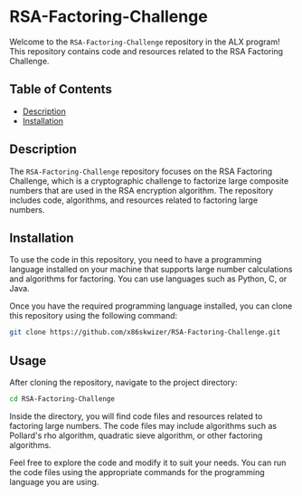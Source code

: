 
# RSA-Factoring-Challenge

Welcome to the `RSA-Factoring-Challenge` repository in the ALX program! This repository contains code and resources related to the RSA Factoring Challenge.

## Table of Contents

- [Description](#description)
- [Installation](#installation)

## Description

The `RSA-Factoring-Challenge` repository focuses on the RSA Factoring Challenge, which is a cryptographic challenge to factorize large composite numbers that are used in the RSA encryption algorithm. The repository includes code, algorithms, and resources related to factoring large numbers.

## Installation

To use the code in this repository, you need to have a programming language installed on your machine that supports large number calculations and algorithms for factoring. You can use languages such as Python, C, or Java.

Once you have the required programming language installed, you can clone this repository using the following command:

```bash
git clone https://github.com/x86skwizer/RSA-Factoring-Challenge.git
```

## Usage

After cloning the repository, navigate to the project directory:

```bash
cd RSA-Factoring-Challenge
```

Inside the directory, you will find code files and resources related to factoring large numbers. The code files may include algorithms such as Pollard's rho algorithm, quadratic sieve algorithm, or other factoring algorithms.

Feel free to explore the code and modify it to suit your needs. You can run the code files using the appropriate commands for the programming language you are using.
